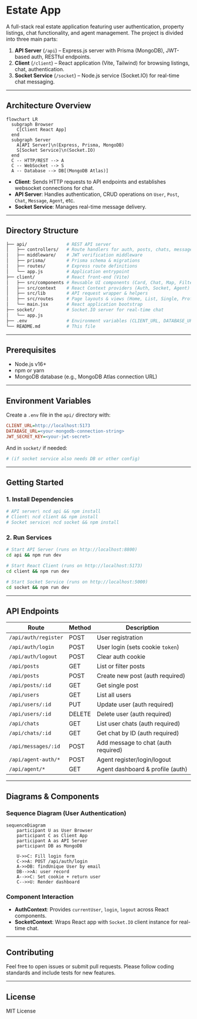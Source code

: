 # Estate App

A full-stack real estate application featuring user authentication, property listings, chat functionality, and agent management. The project is divided into three main parts:

1. **API Server** (`/api`) – Express.js server with Prisma (MongoDB), JWT-based auth, RESTful endpoints.
2. **Client** (`/client`) – React application (Vite, Tailwind) for browsing listings, chat, authentication.
3. **Socket Service** (`/socket`) – Node.js service (Socket.IO) for real-time chat messaging.

---

## Architecture Overview

```mermaid
flowchart LR
  subgraph Browser
    C[Client React App]
  end
  subgraph Server
    A[API Server]\n(Express, Prisma, MongoDB)
    S[Socket Service]\n(Socket.IO)
  end
  C -- HTTP/REST --> A
  C -- WebSocket --> S
  A -- Database --> DB[(MongoDB Atlas)]
```

* **Client**: Sends HTTP requests to API endpoints and establishes websocket connections for chat.
* **API Server**: Handles authentication, CRUD operations on `User`, `Post`, `Chat`, `Message`, `Agent`, etc.
* **Socket Service**: Manages real-time message delivery.

---

## Directory Structure

```bash
├── api/               # REST API server
│   ├── controllers/   # Route handlers for auth, posts, chats, messages, users, agent
│   ├── middleware/    # JWT verification middleware
│   ├── prisma/        # Prisma schema & migrations
│   ├── routes/        # Express route definitions
│   └── app.js         # Application entrypoint
├── client/            # React front-end (Vite)
│   ├── src/components # Reusable UI components (Card, Chat, Map, Filter, etc.)
│   ├── src/context    # React Context providers (Auth, Socket, Agent)
│   ├── src/lib        # API request wrapper & helpers
│   ├── src/routes     # Page layouts & views (Home, List, Single, Profile)
│   └── main.jsx       # React application bootstrap
├── socket/            # Socket.IO server for real-time chat
│   └── app.js
├── .env               # Environment variables (CLIENT_URL, DATABASE_URL, JWT_SECRET)
└── README.md          # This file
```

---

## Prerequisites

* Node.js v16+
* npm or yarn
* MongoDB database (e.g., MongoDB Atlas connection URL)

---

## Environment Variables

Create a `.env` file in the `api/` directory with:

```ini
CLIENT_URL=http://localhost:5173
DATABASE_URL=<your-mongodb-connection-string>
JWT_SECRET_KEY=<your-jwt-secret>
```

And in `socket/` if needed:

```ini
# (if socket service also needs DB or other config)
```

---

## Getting Started

### 1. Install Dependencies

```bash
# API server\ ncd api && npm install
# Client\ ncd client && npm install
# Socket service\ ncd socket && npm install
```

### 2. Run Services

```bash
# Start API Server (runs on http://localhost:8800)
cd api && npm run dev

# Start React Client (runs on http://localhost:5173)
cd client && npm run dev

# Start Socket Service (runs on http://localhost:5000)
cd socket && npm run dev
```

---

## API Endpoints

| Route                | Method | Description                         |
| -------------------- | ------ | ----------------------------------- |
| `/api/auth/register` | POST   | User registration                   |
| `/api/auth/login`    | POST   | User login (sets cookie `token`)    |
| `/api/auth/logout`   | POST   | Clear auth cookie                   |
| `/api/posts`         | GET    | List or filter posts                |
| `/api/posts`         | POST   | Create new post (auth required)     |
| `/api/posts/:id`     | GET    | Get single post                     |
| `/api/users`         | GET    | List all users                      |
| `/api/users/:id`     | PUT    | Update user (auth required)         |
| `/api/users/:id`     | DELETE | Delete user (auth required)         |
| `/api/chats`         | GET    | List user chats (auth required)     |
| `/api/chats/:id`     | GET    | Get chat by ID (auth required)      |
| `/api/messages/:id`  | POST   | Add message to chat (auth required) |
| `/api/agent-auth/*`  | POST   | Agent register/login/logout         |
| `/api/agent/*`       | GET    | Agent dashboard & profile (auth)    |

---

## Diagrams & Components

### Sequence Diagram (User Authentication)

```mermaid
sequenceDiagram
    participant U as User Browser
    participant C as Client App
    participant A as API Server
    participant DB as MongoDB

    U->>C: Fill login form
    C->>A: POST /api/auth/login
    A->>DB: findUnique User by email
    DB-->>A: user record
    A-->>C: Set cookie + return user
    C-->>U: Render dashboard
```

### Component Interaction

* **AuthContext**: Provides `currentUser`, `login`, `logout` across React components.
* **SocketContext**: Wraps React app with `Socket.IO` client instance for real-time chat.

---

## Contributing

Feel free to open issues or submit pull requests. Please follow coding standards and include tests for new features.

---

## License

MIT License
